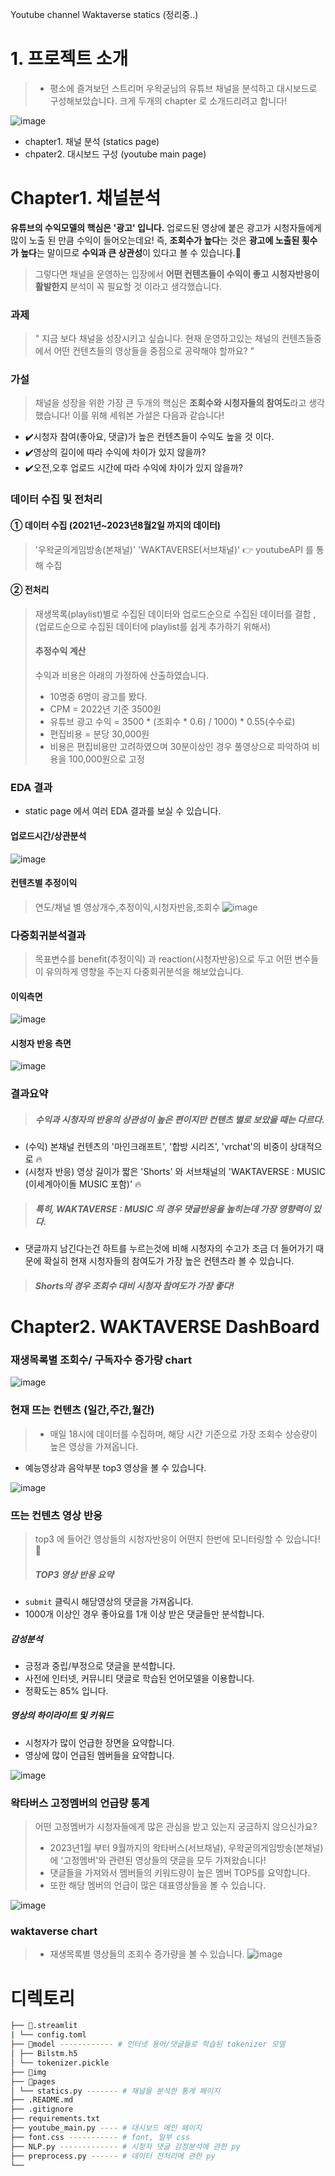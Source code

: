 Youtube channel Waktaverse statics (정리중..)


# 1. 프로젝트 소개 
> * 평소에 즐겨보던 스트리머 우왁굳님의 유튜브 채널을 분석하고 대시보드로 구성해보았습니다. 크게 두개의 chapter 로 소개드리려고 합니다!

![image](https://github.com/KGochae/Waktaverse/assets/86241587/1d6c01d0-b1ea-4e05-ba0d-940f707fb5bd)

 * chapter1. 채널 분석 (statics page)
 * chpater2. 대시보드 구성 (youtube main page)

# Chapter1. 채널분석

**유튜브의 수익모델의 핵심은 '광고' 입니다.** 업로드된 영상에 붙은 광고가 시청자들에게 많이 노출 된 만큼 수익이 들어오는데요! 
즉, **조회수가 높다**는 것은 **광고에 노출된 횟수가 높다**는 말이므로 **수익과 큰 상관성**이 있다고 볼 수 있습니다.👀 

> 그렇다면 채널을 운영하는 입장에서 **어떤 컨텐츠들이 수익이 좋고** **시청자반응이 활발한지** 분석이 꼭 필요할 것 이라고 생각했습니다. 

### 과제 
> " 지금 보다 채널을 성장시키고 싶습니다. 현재 운영하고있는 채널의 컨텐츠들중에서 어떤 컨텐츠들의 영상들을 중점으로 공략해야 할까요? "

### 가설
> 채널을 성장을 위한 가장 큰 두개의 핵심은 **조회수와 시청자들의 참여도**라고 생각했습니다!
> 이를 위해 세워본 가설은 다음과 같습니다!
* ✔️시청자 참여(좋아요, 댓글)가 높은 컨텐츠들이 수익도 높을 것 이다.
* ✔️영상의 길이에 따라 수익에 차이가 있지 않을까?
* ✔️오전,오후 업로드 시간에 따라 수익에 차이가 있지 않을까?

### 데이터 수집 및 전처리 

#### ① 데이터 수집 (2021년~2023년8월2일 까지의 데이터)
> '우왁굳의게임방송(본채널)' 'WAKTAVERSE(서브채널)' 👉 youtubeAPI 를 통해 수집

#### ② 전처리
> 재생목록(playlist)별로 수집된 데이터와 업로드순으로 수집된 데이터를 결합 , (업로드순으로 수집된 데이터에 playlist를 쉽게 추가하기 위해서)
> #### 추정수익 계산
> 수익과 비용은 아래의 가정하에 산출하였습니다.
> * 10명중 6명이 광고를 봤다.
> * CPM = 2022년 기준 3500원
> * 유튜브 광고 수익 = 3500 * (조회수 * 0.6) / 1000) * 0.55(수수료)
> * 편집비용 = 분당 30,000원                    
> * 비용은 편집비용만 고려하였으며 30분이상인 경우 풀영상으로 파악하여 비용을 100,000원으로 고정   



### EDA 결과
* static page 에서 여러 EDA 결과를 보실 수 있습니다.

#### 업로드시간/상관분석  
![image](https://github.com/KGochae/Waktaverse/assets/86241587/508a1cc0-a047-4f78-971c-f804bbe35069)

#### 컨텐츠별 추정이익 
> 연도/채널 별 영상개수,추정이익,시청자반응,조회수
![image](https://github.com/KGochae/Waktaverse/assets/86241587/92c601ca-8fb0-4d3f-a855-8c2d7c20dcf0)

### 다중회귀분석결과
> 목표변수를 benefit(추정이익) 과 reaction(시청자반응)으로 두고 어떤 변수들이 유의하게 영향을 주는지 다중회귀분석을 해보았습니다.

#### 이익측면
![image](https://github.com/KGochae/Waktaverse/assets/86241587/a296688f-e126-483e-852b-db0121e1876c)

#### 시청자 반응 측면
![image](https://github.com/KGochae/Waktaverse/assets/86241587/f285e61c-30e3-439d-a11a-cda21ae813e4)


### 결과요약
> ##### 수익과 시청자의 반응의 상관성이 높은 편이지만 컨텐츠 별로 보았을 때는 다르다.
* (수익) 본채널 컨텐츠의 '마인크래프트', '합방 시리즈', 'vrchat'의 비중이 상대적으로 🔥
* (시청자 반응) 영상 길이가 짧은 'Shorts' 와 서브채널의 'WAKTAVERSE : MUSIC (이세계아이돌 MUSIC 포함)' 🔥
> ##### 특히, WAKTAVERSE : MUSIC 의 경우 댓글반응을 높히는데 가장 영향력이 있다.
* 댓글까지 남긴다는건 하트를 누르는것에 비해 시청자의 수고가 조금 더 들어가기 때문에 확실히 현재 시청자들의 참여도가 가장 높은 컨텐츠라 볼 수 있습니다.
> ##### Shorts의 경우 조회수 대비 시청자 참여도가 가장 좋다!
> 


# Chapter2. WAKTAVERSE DashBoard

### 재생목록별 조회수/ 구독자수 증가량 chart
![image](https://github.com/KGochae/Waktaverse/assets/86241587/7dfd978c-ca93-4c82-a390-63199ecead77)


### 현재 뜨는 컨텐츠 (일간,주간,월간)

> * 매일 18시에 데이터를 수집하며, 해당 시간 기준으로 가장 조회수 상승량이 높은 영상을 가져옵니다.
  * 예능영상과 음악부분 top3 영상을 볼 수 있습니다.

![image](https://github.com/KGochae/Waktaverse/assets/86241587/ff1167d9-3001-41e3-8d65-7b0b75667935)

### 뜨는 컨텐츠 영상 반응
> top3 에 들어간 영상들의 시청자반응이 어떤지 한번에 모니터링할 수 있습니다!👀
> ##### TOP3 영상 반응 요약  
  * `submit` 클릭시 해당영상의 댓글을 가져옵니다. 
  *  1000개 이상인 경우 좋아요를 1개 이상 받은 댓글들만 분석합니다.
  ##### 감성분석
  * 긍정과 중립/부정으로 댓글을 분석합니다. 
  * 사전에 인터넷, 커뮤니티 댓글로 학습된 언어모델을 이용합니다.
  * 정확도는 85% 입니다. 
  ##### 영상의 하이라이트 및 키워드
  * 시청자가 많이 언급한 장면을 요약합니다.
  * 영상에 많이 언급된 멤버들을 요약합니다.

![image](https://github.com/KGochae/Waktaverse/assets/86241587/97890ce1-88d0-4e81-88ef-09423db7d38a)

### 왁타버스 고정멤버의 언급량 통계
> 어떤 고정멤버가 시청자들에게 많은 관심을 받고 있는지 궁금하지 않으신가요?
> * 2023년1월 부터 9월까지의 왁타버스(서브채널), 우왁굳의게임방송(본채널) 에 '고정멤버'와 관련된 영상들의 댓글을 모두 가져왔습니다!
> * 댓글들을 가져와서 멤버들의 키워드량이 높은 멤버 TOP5를 요약합니다.
> * 또한 해당 멤버의 언급이 많은 대표영상들을 볼 수 있습니다.

![image](https://github.com/KGochae/Waktaverse/assets/86241587/7cb32df6-6cdf-4f62-9663-88e7096ab52e)

### waktaverse chart
> * 재생목록별 영상들의 조회수 증가량을 볼 수 있습니다.
![image](https://github.com/KGochae/Waktaverse/assets/86241587/ac719107-3761-4724-9a09-dede51a737c1)


#  디렉토리 

```bash
├── 📁.streamlit
| └── config.toml 
├── 📁model ------------ # 인터넷 용어/댓글들로 학습된 tokenizer 모델  
│ ├── Bilstm.h5
│ └── tokenizer.pickle 
├── 📁img
├── 📁pages
│ └── statics.py ------- # 채널을 분석한 통계 페이지
├── .README.md
├── .gitignore
├── requirements.txt
├── youtube_main.py ---- # 대시보드 메인 페이지 
├── font.css ----------- # font, 일부 css 
├── NLP.py ------------- # 시청자 댓글 감정분석에 관한 py 
├── preprocess.py ------ # 데이터 전처리에 관한 py
└──
```
